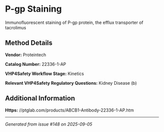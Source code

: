 # P-gp Staining

Immunofluorescent staining of P-gp protein, the efflux transporter of tacrolimus

## Method Details

**Vendor:** Proteintech

**Catalog Number:** 22336-1-AP

**VHP4Safety Workflow Stage:** Kinetics

**Relevant VHP4Safety Regulatory Questions:** Kidney Disease (b)

## Additional Information

**Https:** //ptglab.com/products/ABCB1-Antibody-22336-1-AP.htm

---

*Generated from issue #148 on 2025-09-05*
